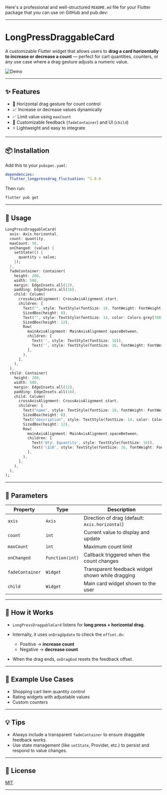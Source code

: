 Here's a professional and well-structured `README.md` file for your Flutter package that you can use on GitHub and pub.dev:

---

# LongPressDraggableCard

A customizable Flutter widget that allows users to **drag a card horizontally to increase or decrease a count** — perfect for cart quantities, counters, or any use case where a drag gesture adjusts a numeric value.

![Demo](https://your-demo-gif-or-image-link.com) <!-- Optional: Add GIF or screenshot of the widget in action -->

---

## ✨ Features

* 🔁 Horizontal drag gesture for count control
* 📈 Increase or decrease values dynamically
* ✅ Limit value using `maxCount`
* 🎨 Customizable feedback (`fadeContainer`) and UI (`child`)
* ⚡ Lightweight and easy to integrate

---

## 📦 Installation

Add this to your `pubspec.yaml`:

```yaml
dependencies:
  flutter_longpressdrag_fluctuation: ^1.0.0
```

Then run:

```bash
flutter pub get
```

---

## 🚀 Usage

```dart
LongPressDraggableCard(
  axis: Axis.horizontal,
  count: quantity,
  maxCount: 50,
  onChanged: (value) {
    setState(() {
      quantity = value;
    });
  },
  fadeContainer: Container(
    height: 200,
    width: 500,
    margin: EdgeInsets.all(12),
    padding: EdgeInsets.all(16),
    child: Column(
      crossAxisAlignment: CrossAxisAlignment.start,
      children: [
        Text("", style: TextStyle(fontSize: 18, fontWeight: FontWeight.bold)),
        SizedBox(height: 8),
        Text("", style: TextStyle(fontSize: 14, color: Colors.grey[700])),
        SizedBox(height: 12),
        Row(
          mainAxisAlignment: MainAxisAlignment.spaceBetween,
          children: [
            Text('', style: TextStyle(fontSize: 16)),
            Text('', style: TextStyle(fontSize: 16, fontWeight: FontWeight.bold, color: Colors.green)),
          ],
        ),
      ],
    ),
  ),
  child: Container(
    height: 200,
    width: 500,
    margin: EdgeInsets.all(12),
    padding: EdgeInsets.all(16),
    child: Column(
      crossAxisAlignment: CrossAxisAlignment.start,
      children: [
        Text("name", style: TextStyle(fontSize: 18, fontWeight: FontWeight.bold)),
        SizedBox(height: 8),
        Text("description", style: TextStyle(fontSize: 14, color: Colors.grey[700])),
        SizedBox(height: 12),
        Row(
          mainAxisAlignment: MainAxisAlignment.spaceBetween,
          children: [
            Text('Qty: $quantity', style: TextStyle(fontSize: 16)),
            Text('\$10', style: TextStyle(fontSize: 16, fontWeight: FontWeight.bold, color: Colors.green)),
          ],
        ),
      ],
    ),
  ),
);
```

---

## 🔧 Parameters

| Property        | Type            | Description                                      |
| --------------- | --------------- | ------------------------------------------------ |
| `axis`          | `Axis`          | Direction of drag (default: `Axis.horizontal`)   |
| `count`         | `int`           | Current value to display and update              |
| `maxCount`      | `int`           | Maximum count limit                              |
| `onChanged`     | `Function(int)` | Callback triggered when the count changes        |
| `fadeContainer` | `Widget`        | Transparent feedback widget shown while dragging |
| `child`         | `Widget`        | Main card widget shown to the user               |

---

## 📌 How it Works

* `LongPressDraggableCard` listens for **long press + horizontal drag**.
* Internally, it uses `onDragUpdate` to check the `offset.dx`:

    * Positive → **increase count**
    * Negative → **decrease count**
* When the drag ends, `onDragEnd` resets the feedback offset.

---

## 🧪 Example Use Cases

* Shopping cart item quantity control
* Rating widgets with adjustable values
* Custom counters

---

## 💡 Tips

* Always include a transparent `fadeContainer` to ensure draggable feedback works.
* Use state management (like `setState`, Provider, etc.) to persist and respond to value changes.

---

## 📄 License

[MIT](LICENSE)

---

